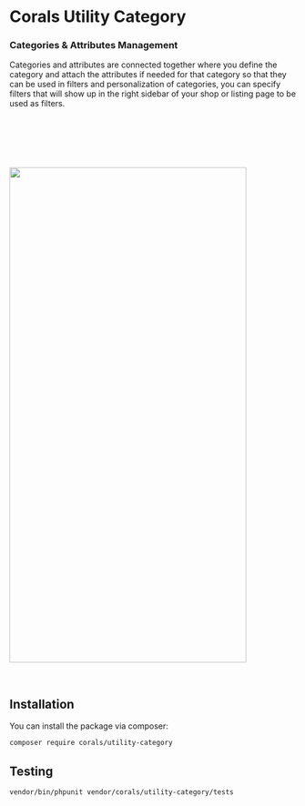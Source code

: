 # Corals Utility Category

### Categories & Attributes Management
Categories and attributes are connected together where you define the category and attach the attributes if needed for that category so that they can be used in filters and personalization of categories, you can specify filters that will show up in the right sidebar of your shop or listing page to be used as filters.

<p><img src="https://www.laraship.com/wp-content/uploads/2018/07/utilities_attributes.png" alt=""></p>
<p>&nbsp;</p>

<p><img src="https://www.laraship.com/wp-content/uploads/2018/07/utilities_categories.png" alt=""></p>
<p>&nbsp;</p>

<p><img src="https://www.laraship.com/wp-content/uploads/2018/07/categor_filters_shop_system.png" alt="" width="416" height="871"></p>
<p>&nbsp;</p>

## Installation

You can install the package via composer:

```bash
composer require corals/utility-category
```

## Testing

```bash
vendor/bin/phpunit vendor/corals/utility-category/tests 
```
